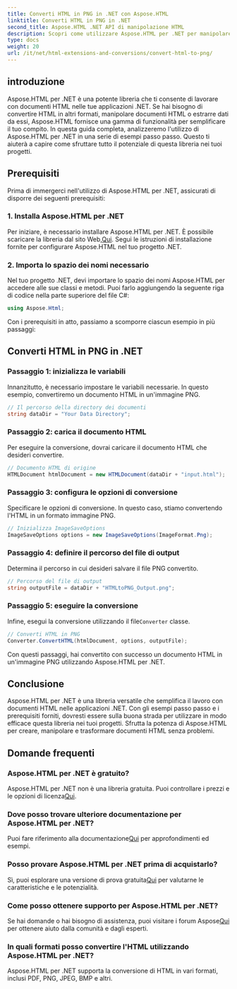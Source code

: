 ```yaml
---
title: Converti HTML in PNG in .NET con Aspose.HTML
linktitle: Converti HTML in PNG in .NET
second_title: Aspose.HTML .NET API di manipolazione HTML
description: Scopri come utilizzare Aspose.HTML per .NET per manipolare e convertire documenti HTML. Guida dettagliata per uno sviluppo .NET efficace.
type: docs
weight: 20
url: /it/net/html-extensions-and-conversions/convert-html-to-png/
---
```


## introduzione

Aspose.HTML per .NET è una potente libreria che ti consente di lavorare con documenti HTML nelle tue applicazioni .NET. Se hai bisogno di convertire HTML in altri formati, manipolare documenti HTML o estrarre dati da essi, Aspose.HTML fornisce una gamma di funzionalità per semplificare il tuo compito. In questa guida completa, analizzeremo l'utilizzo di Aspose.HTML per .NET in una serie di esempi passo passo. Questo ti aiuterà a capire come sfruttare tutto il potenziale di questa libreria nei tuoi progetti.

## Prerequisiti

Prima di immergerci nell'utilizzo di Aspose.HTML per .NET, assicurati di disporre dei seguenti prerequisiti:

### 1. Installa Aspose.HTML per .NET

 Per iniziare, è necessario installare Aspose.HTML per .NET. È possibile scaricare la libreria dal sito Web,[Qui](https://releases.aspose.com/html/net/). Segui le istruzioni di installazione fornite per configurare Aspose.HTML nel tuo progetto .NET.

### 2. Importa lo spazio dei nomi necessario

Nel tuo progetto .NET, devi importare lo spazio dei nomi Aspose.HTML per accedere alle sue classi e metodi. Puoi farlo aggiungendo la seguente riga di codice nella parte superiore del file C#:

```csharp
using Aspose.Html;
```

Con i prerequisiti in atto, passiamo a scomporre ciascun esempio in più passaggi:

## Converti HTML in PNG in .NET

### Passaggio 1: inizializza le variabili

Innanzitutto, è necessario impostare le variabili necessarie. In questo esempio, convertiremo un documento HTML in un'immagine PNG.

```csharp
// Il percorso della directory dei documenti
string dataDir = "Your Data Directory";
```

### Passaggio 2: carica il documento HTML

Per eseguire la conversione, dovrai caricare il documento HTML che desideri convertire. 

```csharp
// Documento HTML di origine
HTMLDocument htmlDocument = new HTMLDocument(dataDir + "input.html");
```

### Passaggio 3: configura le opzioni di conversione

Specificare le opzioni di conversione. In questo caso, stiamo convertendo l'HTML in un formato immagine PNG.

```csharp
// Inizializza ImageSaveOptions
ImageSaveOptions options = new ImageSaveOptions(ImageFormat.Png);
```

### Passaggio 4: definire il percorso del file di output

Determina il percorso in cui desideri salvare il file PNG convertito.

```csharp
// Percorso del file di output
string outputFile = dataDir + "HTMLtoPNG_Output.png";
```

### Passaggio 5: eseguire la conversione

 Infine, esegui la conversione utilizzando il file`Converter` classe.

```csharp
// Converti HTML in PNG
Converter.ConvertHTML(htmlDocument, options, outputFile);
```

Con questi passaggi, hai convertito con successo un documento HTML in un'immagine PNG utilizzando Aspose.HTML per .NET.

## Conclusione

Aspose.HTML per .NET è una libreria versatile che semplifica il lavoro con documenti HTML nelle applicazioni .NET. Con gli esempi passo passo e i prerequisiti forniti, dovresti essere sulla buona strada per utilizzare in modo efficace questa libreria nei tuoi progetti. Sfrutta la potenza di Aspose.HTML per creare, manipolare e trasformare documenti HTML senza problemi.

## Domande frequenti

### Aspose.HTML per .NET è gratuito?
 Aspose.HTML per .NET non è una libreria gratuita. Puoi controllare i prezzi e le opzioni di licenza[Qui](https://purchase.aspose.com/buy).

### Dove posso trovare ulteriore documentazione per Aspose.HTML per .NET?
 Puoi fare riferimento alla documentazione[Qui](https://reference.aspose.com/html/net/) per approfondimenti ed esempi.

### Posso provare Aspose.HTML per .NET prima di acquistarlo?
 Sì, puoi esplorare una versione di prova gratuita[Qui](https://releases.aspose.com/) per valutarne le caratteristiche e le potenzialità.

### Come posso ottenere supporto per Aspose.HTML per .NET?
 Se hai domande o hai bisogno di assistenza, puoi visitare i forum Aspose[Qui](https://forum.aspose.com/) per ottenere aiuto dalla comunità e dagli esperti.

### In quali formati posso convertire l'HTML utilizzando Aspose.HTML per .NET?
Aspose.HTML per .NET supporta la conversione di HTML in vari formati, inclusi PDF, PNG, JPEG, BMP e altri.